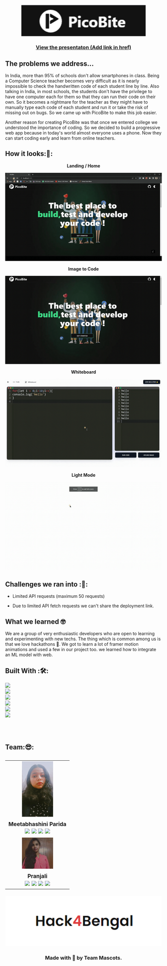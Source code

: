 <p align='center'><img src='./showcase/logo.png' width="400px"alt="PicoBite Logo" ></p>

<h3 align="center"><a href="">View the presentaton (Add link in href)</a></h3>

<h2>The problems we address...</h2>
<p align='justify'>

In India, more than 95% of schools don't allow smartphones in class. Being a Computer Science teacher becomes very difficult as it is nearly impossible to check the handwritten code of each student line by line. Also talking in India, in most schools, the students don't have the privilege to have one computer each for them so that they can run their code on their own. So it becomes a nightmare for the teacher as they might have to manually type each code of each student and run it or take the risk of missing out on bugs. So we came up with PicoBite to make this job easier.

Another reason for creating PicoBite was that once we entered college we understood the importance of coding.
So we decided to build a progressive web app because in today's world almost everyone uses a phone. Now they can start coding early and learn from online teachers.

</p>
<h2>How it looks:🤩: </h2>
<p align='center'><strong>Landing / Home</strong></p>
<p align='center'><img src='./showcase/sc1.gif' alt="Landing" ></p>
<p align='center'><strong>Image to Code</strong></p>
<p align='center'><img src='./showcase/sc2.gif' alt="Image to code" ></p>
<p align='center'><strong>Whiteboard</strong></p>
<p align='center' ><img src='./showcase/sc3.gif' alt="Whiteboard" ></p>

<p align='center'><strong>Light Mode</strong></p>
<p align='center'><img src='./showcase/sc4.gif' alt="Light mode" ></p>

## Challenges we ran into :🙁:

- Limited API requests (maximum 50 requests)

- Due to limited API fetch requests we can't share the deployment link.

## What we learned 🤓

We are a group of very enthusiastic developers who are open to learning and experimenting with new techs. The thing which is common among us is that we love hackathons 🤩. We got to learn a lot of framer motion animations and used a few in our project too. we learned how to integrate an ML model with web.

## Built With :🛠️:

<a href="https://nextjs.org/">
    <img height="35px" src="https://img.shields.io/badge/next.js-000000?style=for-the-badge&logo=nextdotjs&logoColor=white">
  </a><br/>
  <a href="https://reactjs.org/">
    <img height="35px" src="https://img.shields.io/badge/React.Js-20232A?style=for-the-badge&logo=react&logoColor=61DAFB">
  </a><br/>
  <a href="https://www.framer.com/motion/">
   <img height="35px" src="https://img.shields.io/badge/Framer%20motion-black?style=for-the-badge&logo=framer&logoColor=white"/>
  </a><br/>
  <a href="https://tailwindcss.com/">
    <img height="35px" src="https://img.shields.io/badge/Tailwind_CSS-38B2AC?style=for-the-badge&logo=tailwind-css&logoColor=white">
  </a>
  <br/>
  <a href="https://lottiefiles.com/">
    <img src="https://static.lottiefiles.com/images/v3/lottiefiles-logo.svg" height="25" >
  </a>
  <br/>
  <a  href="https://www.javascript.com/">
    <img height="35px" src="https://img.shields.io/badge/JavaScript-323330?style=for-the-badge&logo=javascript&logoColor=F7DF1E">
  </a><br/>
  <a aria-label="NPM version" href="https://www.npmjs.com/">
    <img alt="" src="https://img.shields.io/badge/npm-CB3837?style=for-the-badge&logo=npm&logoColor=white">
  </a><br/>
    <a aria-label="NPM version" href="https://code.visualstudio.com/">
    <img alt="" src="https://img.shields.io/badge/Visual_Studio_Code-0078D4?style=for-the-badge&logo=visual%20studio%20code&logoColor=white">
  </a><br/>
  <a aria-label="NPM version" href="https://github.com/">
    <img alt="" src="https://img.shields.io/badge/GitHub-323330?style=for-the-badge&logo=github&logoColor=black">
  </a><br/>

 <h2>Team:😎:<h2>
  <table>
<tr>
    <td align="center">
        <img src="./showcase/meetw.jpeg" width="100px;" alt=""/>
        <br /><sub><b>Meetabhashini Parida</b></sub><br />
      <a href="https://github.com/meetaww"><img src='https://img.shields.io/badge/GitHub-100000?style=for-the-badge&logo=github&logoColor=white'></a>
      <a href="mailto:paridameetabhashini@gmail.com "><img src='https://img.shields.io/badge/Gmail-D14836?style=for-the-badge&logo=gmail&logoColor=white'></a>
      <a href="https://www.linkedin.com/in/meetabhashini-parida-730597212/"><img src='https://img.shields.io/badge/LinkedIn-0077B5?style=for-the-badge&logo=linkedin&logoColor=white'></a>
      <a href="https://www.instagram.com/_.meetaww._/"><img src='https://img.shields.io/badge/Instagram-E4405F?style=for-the-badge&logo=instagram&logoColor=white'></td></a>
</tr>
<tr>
    <td align="center">
        <img src="./showcase/pranjali.jpg" width="100px;" alt=""/>
        <br /><sub><b>Pranjali </b></sub><br />
      <a href="https://github.com/Pranjali912"><img src='https://img.shields.io/badge/GitHub-100000?style=for-the-badge&logo=github&logoColor=white'></a>
      <a href="mailto:pranjalipriya001@gmail.com "><img src='https://img.shields.io/badge/Gmail-D14836?style=for-the-badge&logo=gmail&logoColor=white'></a>
      <a href="https://www.linkedin.com/in/pranjali-b60a22215/"><img src='https://img.shields.io/badge/LinkedIn-0077B5?style=for-the-badge&logo=linkedin&logoColor=white'></a>
      <a href="https://instagram.com/pranjalii_kaushik/"><img src='https://img.shields.io/badge/Instagram-E4405F?style=for-the-badge&logo=instagram&logoColor=white'></td></a>
</tr>
</table>
<p align="center"><img src="./showcase/H4B.png" width="600px"></p>
<h3 align="center">Made with 💝 by Team Mascots.</h3>
